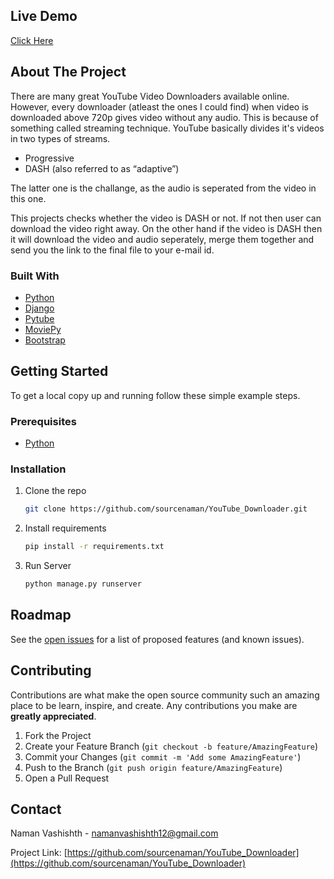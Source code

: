 <!-- LIVE DEMO -->
## Live Demo
[Click Here](https://sheltered-earth-45530.herokuapp.com/)



<!-- ABOUT THE PROJECT -->
## About The Project

There are many great YouTube Video Downloaders available online. However, every downloader (atleast the ones I could find) when video is downloaded above 720p gives video without
any audio.
This is because of something called streaming technique. YouTube basically divides it's videos in two types of streams.
* Progressive
* DASH (also referred to as “adaptive”)

The latter one is the challange, as the audio is seperated from the video in this one.

This projects checks whether the video is DASH or not. If not then user can download the video right away. On the other hand if the video is DASH then it will download the video
and audio seperately, merge them together and send you the link to the final file to your e-mail id.


### Built With

* [Python](https://www.python.org/)
* [Django](https://www.djangoproject.com/)
* [Pytube](https://python-pytube.readthedocs.io/en/latest)
* [MoviePy](https://zulko.github.io/moviepy/)
* [Bootstrap](https://getbootstrap.com/)



<!-- GETTING STARTED -->
## Getting Started

To get a local copy up and running follow these simple example steps.

### Prerequisites

* [Python](https://www.python.org/)

### Installation

1. Clone the repo
   ```sh
   git clone https://github.com/sourcenaman/YouTube_Downloader.git
   ```
3. Install requirements
   ```sh
   pip install -r requirements.txt
   ```
4. Run Server
   ```sh
   python manage.py runserver
   ```



<!-- ROADMAP -->
## Roadmap

See the [open issues](https://github.com/sourcenaman/YouTube_Downloader/issues) for a list of proposed features (and known issues).



<!-- CONTRIBUTING -->
## Contributing

Contributions are what make the open source community such an amazing place to be learn, inspire, and create. Any contributions you make are **greatly appreciated**.

1. Fork the Project
2. Create your Feature Branch (`git checkout -b feature/AmazingFeature`)
3. Commit your Changes (`git commit -m 'Add some AmazingFeature'`)
4. Push to the Branch (`git push origin feature/AmazingFeature`)
5. Open a Pull Request



<!-- CONTACT -->
## Contact

Naman Vashishth - namanvashishth12@gmail.com

Project Link: [https://github.com/sourcenaman/YouTube_Downloader](https://github.com/sourcenaman/YouTube_Downloader)
